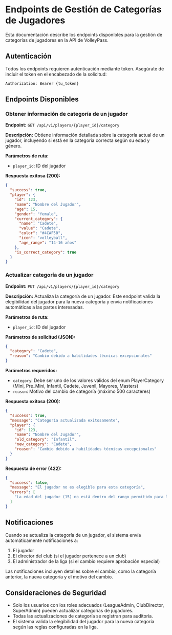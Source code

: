 # Endpoints de Gestión de Categorías de Jugadores

Esta documentación describe los endpoints disponibles para la gestión de categorías de jugadores en la API de VolleyPass.

## Autenticación

Todos los endpoints requieren autenticación mediante token. Asegúrate de incluir el token en el encabezado de la solicitud:

```
Authorization: Bearer {tu_token}
```

## Endpoints Disponibles

### Obtener información de categoría de un jugador

**Endpoint:** `GET /api/v1/players/{player_id}/category`

**Descripción:** Obtiene información detallada sobre la categoría actual de un jugador, incluyendo si está en la categoría correcta según su edad y género.

**Parámetros de ruta:**
- `player_id`: ID del jugador

**Respuesta exitosa (200):**
```json
{
  "success": true,
  "player": {
    "id": 123,
    "name": "Nombre del Jugador",
    "age": 15,
    "gender": "female",
    "current_category": {
      "name": "Cadete",
      "value": "Cadete",
      "color": "#4CAF50",
      "icon": "volleyball",
      "age_range": "14-16 años"
    },
    "is_correct_category": true
  }
}
```

### Actualizar categoría de un jugador

**Endpoint:** `PUT /api/v1/players/{player_id}/category`

**Descripción:** Actualiza la categoría de un jugador. Este endpoint valida la elegibilidad del jugador para la nueva categoría y envía notificaciones automáticas a las partes interesadas.

**Parámetros de ruta:**
- `player_id`: ID del jugador

**Parámetros de solicitud (JSON):**
```json
{
  "category": "Cadete",
  "reason": "Cambio debido a habilidades técnicas excepcionales"
}
```

**Parámetros requeridos:**
- `category`: Debe ser uno de los valores válidos del enum PlayerCategory (Mini, Pre_Mini, Infantil, Cadete, Juvenil, Mayores, Masters)
- `reason`: Motivo del cambio de categoría (máximo 500 caracteres)

**Respuesta exitosa (200):**
```json
{
  "success": true,
  "message": "Categoría actualizada exitosamente",
  "player": {
    "id": 123,
    "name": "Nombre del Jugador",
    "old_category": "Infantil",
    "new_category": "Cadete",
    "reason": "Cambio debido a habilidades técnicas excepcionales"
  }
}
```

**Respuesta de error (422):**
```json
{
  "success": false,
  "message": "El jugador no es elegible para esta categoría",
  "errors": [
    "La edad del jugador (15) no está dentro del rango permitido para la categoría Mayores (17-99)"
  ]
}
```

## Notificaciones

Cuando se actualiza la categoría de un jugador, el sistema envía automáticamente notificaciones a:

1. El jugador
2. El director del club (si el jugador pertenece a un club)
3. El administrador de la liga (si el cambio requiere aprobación especial)

Las notificaciones incluyen detalles sobre el cambio, como la categoría anterior, la nueva categoría y el motivo del cambio.

## Consideraciones de Seguridad

- Solo los usuarios con los roles adecuados (LeagueAdmin, ClubDirector, SuperAdmin) pueden actualizar categorías de jugadores.
- Todas las actualizaciones de categoría se registran para auditoría.
- El sistema valida la elegibilidad del jugador para la nueva categoría según las reglas configuradas en la liga.